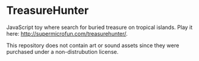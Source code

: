 # TreasureHunter

JavaScript toy where search for buried treasure on tropical islands. Play it here: http://supermicrofun.com/treasurehunter/.

This repository does not contain art or sound assets since they were purchased under a non-distrubution license.
